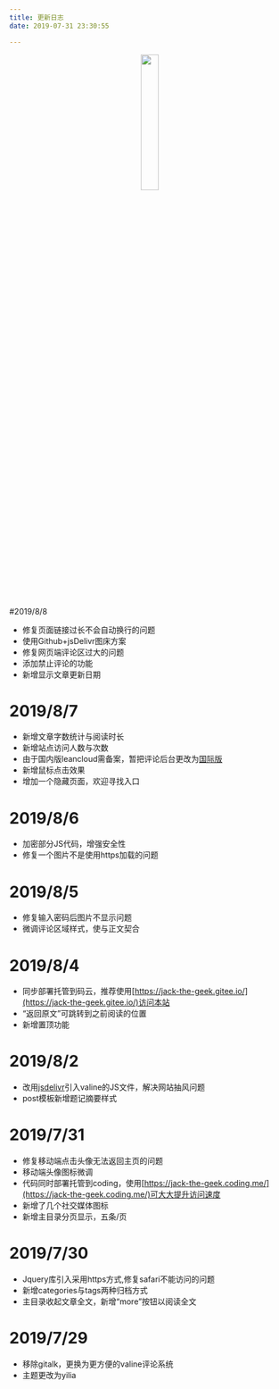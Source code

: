 ```yaml
---
title: 更新日志
date: 2019-07-31 23:30:55

---
```

<map name="log2">
	<area shape="circle" coords="184,168,20" href="/log/log2.html">
</map>
<div align="center">
	<img src="https://cdn.jsdelivr.net/gh/jack-thegeek/pic/2019/日志页.jpg" width="25%" usemap="#log2">
</div>

#2019/8/8
* 修复页面链接过长不会自动换行的问题
* 使用Github+jsDelivr图床方案
* 修复网页端评论区过大的问题
* 添加禁止评论的功能
* 新增显示文章更新日期

# 2019/8/7
* 新增文章字数统计与阅读时长
* 新增站点访问人数与次数
* 由于国内版leancloud需备案，暂把评论后台更改为[国际版](https://console.leancloud.app/app.html?appid=CEBHurrFdOBXer38rsriXIy1-MdYXbMMI#/general)
* 新增鼠标点击效果
* 增加一个隐藏页面，欢迎寻找入口

# 2019/8/6
* 加密部分JS代码，增强安全性
* 修复一个图片不是使用https加载的问题

# 2019/8/5
* 修复输入密码后图片不显示问题
* 微调评论区域样式，使与正文契合

# 2019/8/4
* 同步部署托管到码云，推荐使用[https://jack-the-geek.gitee.io/](https://jack-the-geek.gitee.io/)访问本站
* “返回原文”可跳转到之前阅读的位置
* 新增置顶功能

# 2019/8/2
* 改用[jsdelivr](https://www.jsdelivr.com/package/npm/valine)引入valine的JS文件，解决网站抽风问题
* post模板新增题记摘要样式

# 2019/7/31
* 修复移动端点击头像无法返回主页的问题
* 移动端头像图标微调
* 代码同时部署托管到coding，使用[https://jack-the-geek.coding.me/](https://jack-the-geek.coding.me/)可大大提升访问速度
* 新增了几个社交媒体图标
* 新增主目录分页显示，五条/页

# 2019/7/30
* Jquery库引入采用https方式,修复safari不能访问的问题
* 新增categories与tags两种归档方式
* 主目录收起文章全文，新增“more”按钮以阅读全文

# 2019/7/29
* 移除gitalk，更换为更方便的valine评论系统
* 主题更改为yilia